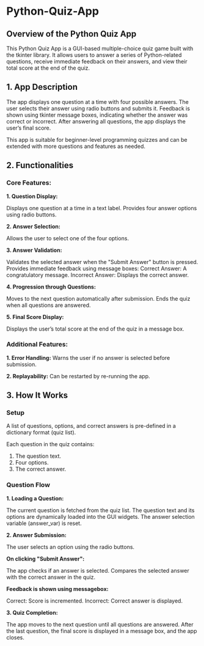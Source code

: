 # Python-Quiz-App

## Overview of the Python Quiz App
This Python Quiz App is a GUI-based multiple-choice quiz game built with the tkinter library. It allows users to answer a series of Python-related questions, receive immediate feedback on their answers, and view their total score at the end of the quiz.

## **1. App Description**
The app displays one question at a time with four possible answers. The user selects their answer using radio buttons and submits it. Feedback is shown using tkinter message boxes, indicating whether the answer was correct or incorrect. After answering all questions, the app displays the user’s final score.

This app is suitable for beginner-level programming quizzes and can be extended with more questions and features as needed.

## **2. Functionalities**

### **Core Features:**

**1. Question Display:**

Displays one question at a time in a text label.
Provides four answer options using radio buttons.

**2. Answer Selection:**

Allows the user to select one of the four options.

**3. Answer Validation:**

Validates the selected answer when the "Submit Answer" button is pressed.
Provides immediate feedback using message boxes:
Correct Answer: A congratulatory message.
Incorrect Answer: Displays the correct answer.

**4. Progression through Questions:**

Moves to the next question automatically after submission.
Ends the quiz when all questions are answered.

**5. Final Score Display:**

Displays the user’s total score at the end of the quiz in a message box.

### **Additional Features:**

**1. Error Handling:**
Warns the user if no answer is selected before submission.

**2. Replayability:**
Can be restarted by re-running the app.


## **3. How It Works**

### **Setup**

A list of questions, options, and correct answers is pre-defined in a dictionary format (quiz list).

Each question in the quiz contains:

1. The question text.
2. Four options.
3. The correct answer.


### **Question Flow**

**1. Loading a Question:**

The current question is fetched from the quiz list.
The question text and its options are dynamically loaded into the GUI widgets.
The answer selection variable (answer_var) is reset.

**2. Answer Submission:**

The user selects an option using the radio buttons.

**On clicking "Submit Answer":**

The app checks if an answer is selected.
Compares the selected answer with the correct answer in the quiz.

**Feedback is shown using messagebox:**

Correct: Score is incremented.
Incorrect: Correct answer is displayed.

**3. Quiz Completion:**

The app moves to the next question until all questions are answered.
After the last question, the final score is displayed in a message box, and the app closes.
